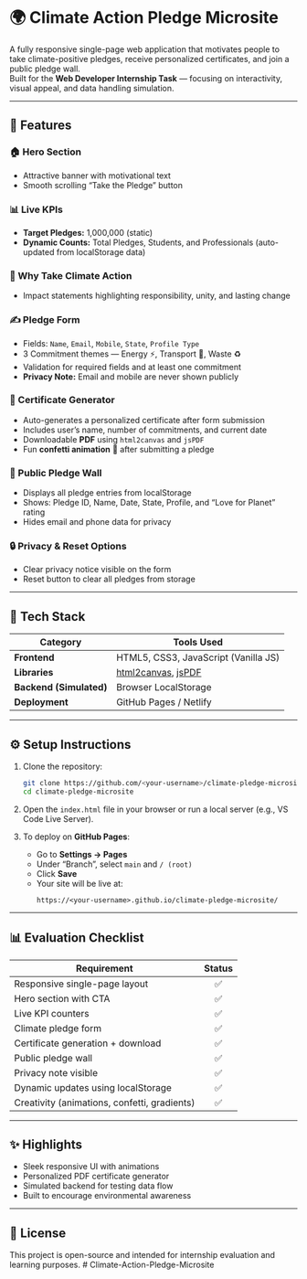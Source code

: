# 🌍 Climate Action Pledge Microsite

A fully responsive single-page web application that motivates people to take climate-positive pledges, receive personalized certificates, and join a public pledge wall.  
Built for the **Web Developer Internship Task** — focusing on interactivity, visual appeal, and data handling simulation.

---

## 🚀 Features

### 🏠 Hero Section
- Attractive banner with motivational text
- Smooth scrolling “Take the Pledge” button

### 📊 Live KPIs
- **Target Pledges:** 1,000,000 (static)
- **Dynamic Counts:** Total Pledges, Students, and Professionals (auto-updated from localStorage data)

### 🌱 Why Take Climate Action
- Impact statements highlighting responsibility, unity, and lasting change

### ✍️ Pledge Form
- Fields: `Name`, `Email`, `Mobile`, `State`, `Profile Type`
- 3 Commitment themes — Energy ⚡, Transport 🚗, Waste ♻️
- Validation for required fields and at least one commitment
- **Privacy Note:** Email and mobile are never shown publicly

### 🏅 Certificate Generator
- Auto-generates a personalized certificate after form submission
- Includes user’s name, number of commitments, and current date
- Downloadable **PDF** using `html2canvas` and `jsPDF`
- Fun **confetti animation** 🎉 after submitting a pledge

### 💚 Public Pledge Wall
- Displays all pledge entries from localStorage
- Shows: Pledge ID, Name, Date, State, Profile, and “Love for Planet” rating
- Hides email and phone data for privacy

### 🔒 Privacy & Reset Options
- Clear privacy notice visible on the form
- Reset button to clear all pledges from storage

---

## 🧠 Tech Stack

| Category | Tools Used |
|-----------|-------------|
| **Frontend** | HTML5, CSS3, JavaScript (Vanilla JS) |
| **Libraries** | [html2canvas](https://github.com/niklasvh/html2canvas), [jsPDF](https://github.com/parallax/jsPDF) |
| **Backend (Simulated)** | Browser LocalStorage |
| **Deployment** | GitHub Pages / Netlify |

---

## ⚙️ Setup Instructions

1. Clone the repository:
   ```bash
   git clone https://github.com/<your-username>/climate-pledge-microsite.git
   cd climate-pledge-microsite
   ```

2. Open the `index.html` file in your browser or run a local server (e.g., VS Code Live Server).

3. To deploy on **GitHub Pages**:
   - Go to **Settings → Pages**
   - Under “Branch”, select `main` and `/ (root)`
   - Click **Save**
   - Your site will be live at:
     ```
     https://<your-username>.github.io/climate-pledge-microsite/
     ```

---

## 📊 Evaluation Checklist

| Requirement | Status |
|--------------|:------:|
| Responsive single-page layout | ✅ |
| Hero section with CTA | ✅ |
| Live KPI counters | ✅ |
| Climate pledge form | ✅ |
| Certificate generation + download | ✅ |
| Public pledge wall | ✅ |
| Privacy note visible | ✅ |
| Dynamic updates using localStorage | ✅ |
| Creativity (animations, confetti, gradients) | ✅ |

---

## ✨ Highlights
- Sleek responsive UI with animations
- Personalized PDF certificate generator
- Simulated backend for testing data flow
- Built to encourage environmental awareness

---

## 📜 License
This project is open-source and intended for internship evaluation and learning purposes.
#   C l i m a t e - A c t i o n - P l e d g e - M i c r o s i t e 
 
 
